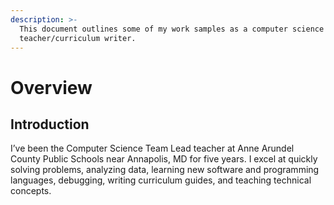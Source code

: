 ```yaml
---
description: >-
  This document outlines some of my work samples as a computer science
  teacher/curriculum writer.
---
```


# Overview

## Introduction

I’ve been the Computer Science Team Lead teacher at Anne Arundel County Public Schools near Annapolis, MD for five years. I excel at quickly solving problems, analyzing data, learning new software and programming languages, debugging, writing curriculum guides, and teaching technical concepts.

